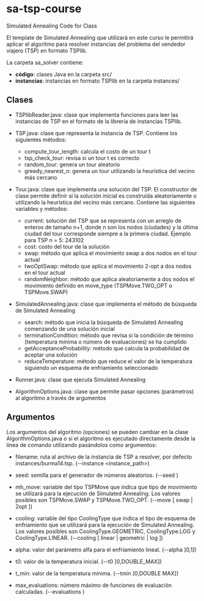 # sa-tsp-course
Simulated Annealing Code for Class

El template de Simulated Annealing que utilizará en este curso le permitirá aplicar el algoritmo para resolver instancias del problema del vendedor viajero (TSP) en formato TSPlib. 

La carpeta sa_solver contiene:
* <b>código</b>: clases Java en la carpeta src/
* <b>instancias</b>: instancias en formato TSPlib en la carpeta instances/

## Clases 
* TSPlibReader.java: clase que implementa funciones para leer las instancias de TSP en el formato de la librería de instancias TSPlib.

* TSP.java: clase que representa la instancia de TSP. Contiene los siguientes métodos:
  * compute_tour_length: calcula el costo de un tour t
  * tsp_check_tour: revisa si un tour t es correcto
  * random_tour: genera un tour aleatorio
  * greedy_nearest_n: genera un tour utilizando la heurística del vecino más cercano

* Tour.java: clase que implementa una solución del TSP. El constructor de clase permite definir si la solución inicial es construída aleatoriamente o utilizando la heurística del vecino más cercano. Contiene las siguientes variables y métodos:
  * current: solución del TSP que se representa con un arreglo de enteros de tamaño n+1, donde n son los nodos (ciudades) y la última ciudad del tour corresponde siempre a la primera ciudad. Ejemplo para TSP n = 5: 243102
  * cost: costo del tour de la solución
  * swap: método que aplica el movimiento swap a dos nodos en el tour actual
  * twoOptSwap: método que aplica el movimiento 2-opt a dos nodos en el tour actual
  * randomNeighbor: método que aplica aleatoriamente a dos nodos el movimiento definido en move_type (TSPMove.TWO_OPT o TSPMove.SWAP)
  
* SimulatedAnnealing.java: clase que implementa el método de búsqueda de Simulated Annealing
  * search: método que inicia la búsqueda de Simulated Annealing comenzando de una solución inicial
  * terminationCondition: método que revisa si la condición de término (temperatura mínima o número de evaluaciones) se ha cumplido
  * getAcceptanceProbability: método que calcula la probabilidad de aceptar una solución
  * reduceTemperature: método que reduce el valor de la temperatura siguiendo un esquema de enfriamiento seleccionado

* Runner.java: clase que ejecuta Simulated Annealing

* AlgorithmOptions.java: clase que permite pasar opciones (parámetros) al algoritmo a través de argumentos

## Argumentos
Los argumentos del algoritmo (opciones) se pueden cambiar en la clase AlgorithmOptions.java o si el algoritmo es ejecutado directamente desde la línea de comando utilizando pasándolos como argumentos:

* filename: ruta al archivo de la instancia de TSP a resolver, por defecto instances/burma14.tsp. (--instance <instance_path>)

* seed: semilla para el generador de números aleatorios. (--seed <int>)
  
* mh_move: variable del tipo TSPMove que indica que tipo de movimiento se utilizará para la ejecución de Simulated Annealing. Los valores posibles son TSPMove.SWAP y TSPMove.TWO_OPT. (--move [ swap | 2opt ])

* cooling: variable del tipo CoolingType que indica el tipo de esquema de enfriamiento que se utilizará para la ejecución de Simulated Annealing. Los valores posibles son CoolingType.GEOMETRIC, CoolingType.LOG y CoolingType.LINEAR.
(--cooling [ linear | geometric | log ])
* alpha: valor del parámetro alfa para el enfriamiento lineal. (--alpha ]0,1])

* t0: valor de la temperatura inicial. (--t0 ]0,DOUBLE_MAX])

* t_min: valor de la temperatura mínima. (--tmin ]0,DOUBLE MAX])

* max_evaluations: número máximo de funciones de evaluación calculadas. (--evaluations <int>)



 
